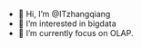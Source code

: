 - 👋 Hi, I’m @ITzhangqiang
- 👀 I’m interested in bigdata
- 🌱 I’m currently focus on OLAP.
<!---
- 💞️ I’m looking to collaborate on ...
- 📫 How to reach me ...
--->
<!---
ITzhangqiang/ITzhangqiang is a ✨ special ✨ repository because its `README.md` (this file) appears on your GitHub profile.
You can click the Preview link to take a look at your changes.
--->
